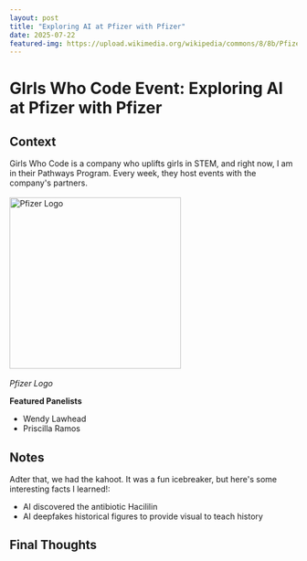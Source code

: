```yaml
---
layout: post
title: "Exploring AI at Pfizer with Pfizer"
date: 2025-07-22
featured-img: https://upload.wikimedia.org/wikipedia/commons/8/8b/Pfizer_%282021%29.png
---
```

# GIrls Who Code Event: Exploring AI at Pfizer with Pfizer

## Context
Girls Who Code is a company who uplifts girls in STEM, and right now, I am in their Pathways Program. Every week, they host events with the company's partners. <br><br>
<img src="https://upload.wikimedia.org/wikipedia/commons/8/8b/Pfizer_%282021%29.png" alt="Pfizer Logo" width="300"/> 
<br><br>
*Pfizer Logo*

**Featured Panelists**
- Wendy Lawhead
- Priscilla Ramos

## Notes

Adter that, we had the kahoot. It was a fun icebreaker, but here's some interesting facts I learned!: 
- AI discovered the antibiotic Hacililin
- AI deepfakes historical figures to provide visual to teach history



## Final Thoughts
